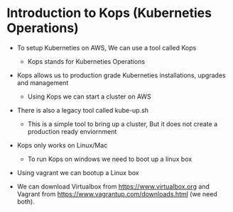 # Introduction to Kops (Kuberneties Operations)

+ To setup Kuberneties on AWS, We can use a tool called Kops
  - Kops stands for Kuberneties Operations
+ Kops allows us to production grade Kuberneties installations, upgrades and management
  - Using Kops we can start a cluster on AWS 
+ There is also a legacy tool called kube-up.sh
  - This is a simple tool to bring up a cluster, But it does not create a production ready enviornment
+ Kops only works on Linux/Mac
  - To run Kops on windows we need to boot up a linux box
+ Using vagrant we can bootup a Linux box

+ We can download Virtualbox from https://www.virtualbox.org and Vagrant from https://www.vagrantup.com/downloads.html (we need both).
